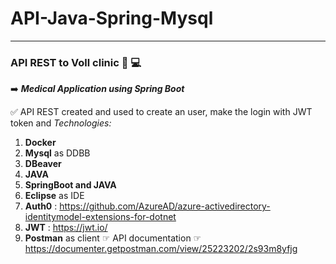 # API-Java-Spring-Mysql
----

### API REST to Voll clinic  👩 💻

➡️ ***Medical Application using Spring Boot***

✅ API REST created and used to create an user, make the login with JWT token and 
*Technologies:*
1. **Docker**
2. **Mysql** as DDBB
3. **DBeaver**
4. **JAVA**
5. **SpringBoot and JAVA**
6. **Eclipse** as IDE
7. **Auth0** : https://github.com/AzureAD/azure-activedirectory-identitymodel-extensions-for-dotnet
8. **JWT** : https://jwt.io/
9. **Postman** as client ☞ API documentation ☞ https://documenter.getpostman.com/view/25223202/2s93m8yfjg
